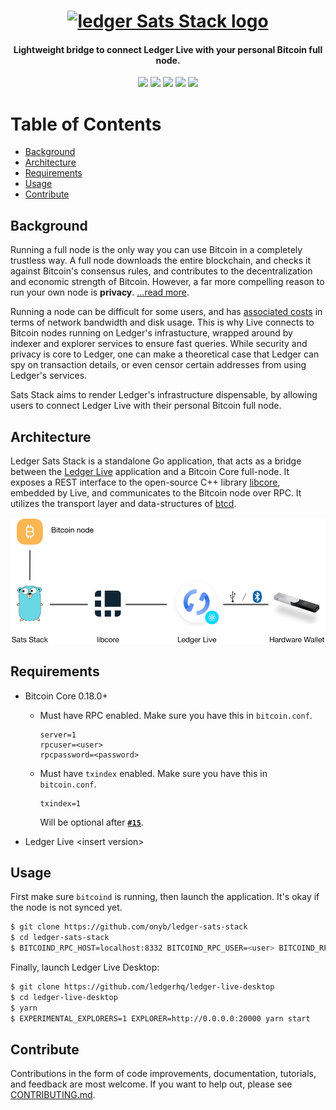 <h1 align="center">
  <a href="ledger.com"><img width="100" src="https://i.pinimg.com/originals/12/5c/e0/125ce0baff3271761ca61843eccf7985.jpg" alt="ledger Sats Stack logo" /></a>
</h1>

<h4 align="center">Lightweight bridge to connect Ledger Live with your personal Bitcoin full node.</h4>

<p align="center">
  <img src="https://github.com/onyb/ledger-sats-stack/workflows/Build/badge.svg" />
  <img src="https://github.com/onyb/ledger-sats-stack/workflows/reviewdog/badge.svg" />
  <img src="https://github.com/onyb/ledger-sats-stack/workflows/Integration%20tests/badge.svg" />
  <img src="https://github.com/onyb/ledger-sats-stack/workflows/Regression%20tests/badge.svg" />
  <img src="https://img.shields.io/badge/golang-%3E%3D1.13-orange.svg?style=flat-square" />
</p>

# Table of Contents

- [Background](#background)
- [Architecture](#architecture)
- [Requirements](#requirements)
- [Usage](#usage)
- [Contribute](#contribute)

## Background

Running a full node is the only way you can use Bitcoin in a completely trustless way. A full node downloads the entire blockchain, and checks it against Bitcoin's consensus rules, and contributes to the decentralization and economic strength of Bitcoin. However, a far more compelling reason to run your own node is **privacy**. [...read more](https://en.bitcoin.it/wiki/Full_node).

Running a node can be difficult for some users, and has [associated costs](https://bitcoin.org/en/full-node#costs-and-warnings) in terms of network bandwidth and disk usage. This is why Live connects to Bitcoin nodes running on Ledger's infrastucture, wrapped around by indexer and explorer services to ensure fast queries. While security and privacy is core to Ledger, one can make a theoretical case that Ledger can spy on transaction details, or even censor certain addresses from using Ledger's services.

Sats Stack aims to render Ledger's infrastructure dispensable, by allowing users to connect Ledger Live with their personal Bitcoin full node.


## Architecture

Ledger Sats Stack is a standalone Go application, that acts as a bridge between the [Ledger Live](http://ledger.com/live) application and a Bitcoin Core full-node. It exposes a REST interface to the open-source C++ library [libcore](https://github.com/LedgerHQ/lib-ledger-core), embedded by Live, and communicates to the Bitcoin node over RPC. It utilizes the transport layer and data-structures of [btcd](https://github.com/btcsuite/btcd).

<p align="center">
  <img src="/docs/architecture.png" width="550"/>
</p>

## Requirements

- Bitcoin Core 0.18.0+
  * Must have RPC enabled. Make sure you have this in `bitcoin.conf`.
    ```
    server=1
    rpcuser=<user>
    rpcpassword=<password>
    ```
  * Must have `txindex` enabled. Make sure you have this in `bitcoin.conf`.
    ```
    txindex=1
    ```
    
    Will be optional after [**`#15`**](https://github.com/onyb/ledger-sats-stack/issues/15).
- Ledger Live \<insert version\>

## Usage

First make sure `bitcoind` is running, then launch the application. It's okay if the node is not synced yet.

```sh
$ git clone https://github.com/onyb/ledger-sats-stack
$ cd ledger-sats-stack
$ BITCOIND_RPC_HOST=localhost:8332 BITCOIND_RPC_USER=<user> BITCOIND_RPC_PASSWORD=<password> make dev
```

Finally, launch Ledger Live Desktop:

```sh
$ git clone https://github.com/ledgerhq/ledger-live-desktop
$ cd ledger-live-desktop
$ yarn
$ EXPERIMENTAL_EXPLORERS=1 EXPLORER=http://0.0.0.0:20000 yarn start
```

## Contribute

Contributions in the form of code improvements, documentation, tutorials, and feedback are most welcome. If you want to help out, please see [CONTRIBUTING.md](/).
